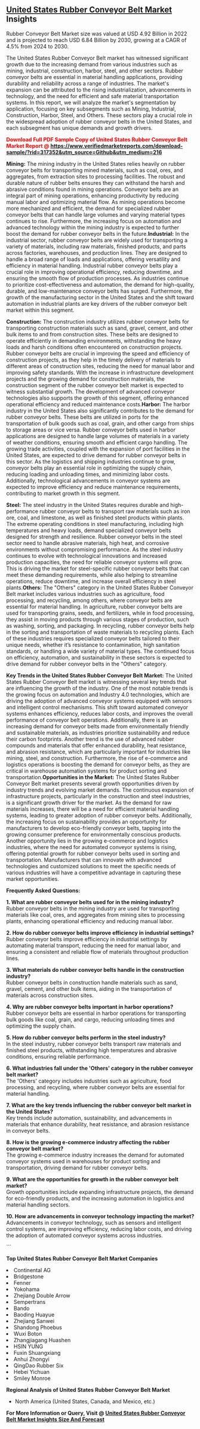 <h2><a href="https://www.verifiedmarketreports.com/download-sample/?rid=317352&amp;utm_source=Github&amp;utm_medium=216" target="_blank">United States Rubber Conveyor Belt Market</a> Insights</h2><p>Rubber Conveyor Belt Market size was valued at USD 4.92 Billion in 2022 and is projected to reach USD 6.84 Billion by 2030, growing at a CAGR of 4.5% from 2024 to 2030.</p><p><p>The United States Rubber Conveyor Belt market has witnessed significant growth due to the increasing demand from various industries such as mining, industrial, construction, harbor, steel, and other sectors. Rubber conveyor belts are essential in material handling applications, providing durability and reliability across a range of industries. The market's expansion can be attributed to the rising industrialization, advancements in technology, and the need for efficient and safe material transportation systems. In this report, we will analyze the market's segmentation by application, focusing on key subsegments such as Mining, Industrial, Construction, Harbor, Steel, and Others. These sectors play a crucial role in the widespread adoption of rubber conveyor belts in the United States, and each subsegment has unique demands and growth drivers. <strong><p><span class=""><span style="color: #ff0000;"><strong>Download Full PDF Sample Copy of United States Rubber Conveyor Belt Market Report</strong> @ </span><a href="https://www.verifiedmarketreports.com/download-sample/?rid=317352&amp;utm_source=Github&amp;utm_medium=216" target="_blank">https://www.verifiedmarketreports.com/download-sample/?rid=317352&amp;utm_source=Github&amp;utm_medium=216</a></span></p></strong></p><p><strong>Mining:</strong> The mining industry in the United States relies heavily on rubber conveyor belts for transporting mined materials, such as coal, ores, and aggregates, from extraction sites to processing facilities. The robust and durable nature of rubber belts ensures they can withstand the harsh and abrasive conditions found in mining operations. Conveyor belts are an integral part of mining operations, enhancing productivity by reducing manual labor and optimizing material flow. As mining operations become more mechanized and efficient, the demand for specialized rubber conveyor belts that can handle large volumes and varying material types continues to rise. Furthermore, the increasing focus on automation and advanced technology within the mining industry is expected to further boost the demand for rubber conveyor belts in the future.<strong>Industrial:</strong> In the industrial sector, rubber conveyor belts are widely used for transporting a variety of materials, including raw materials, finished products, and parts across factories, warehouses, and production lines. They are designed to handle a broad range of loads and applications, offering versatility and efficiency in material handling. Industrial rubber conveyor belts play a crucial role in improving operational efficiency, reducing downtime, and ensuring the smooth flow of production processes. As industries continue to prioritize cost-effectiveness and automation, the demand for high-quality, durable, and low-maintenance conveyor belts has surged. Furthermore, the growth of the manufacturing sector in the United States and the shift toward automation in industrial plants are key drivers of the rubber conveyor belt market within this segment.<p><strong>Construction:</strong> The construction industry utilizes rubber conveyor belts for transporting construction materials such as sand, gravel, cement, and other bulk items to and from construction sites. These belts are designed to operate efficiently in demanding environments, withstanding the heavy loads and harsh conditions often encountered on construction projects. Rubber conveyor belts are crucial in improving the speed and efficiency of construction projects, as they help in the timely delivery of materials to different areas of construction sites, reducing the need for manual labor and improving safety standards. With the increase in infrastructure development projects and the growing demand for construction materials, the construction segment of the rubber conveyor belt market is expected to witness substantial growth. The development of advanced conveyor technologies also supports the growth of this segment, offering enhanced operational efficiency and reduced maintenance costs.<strong>Harbor:</strong> The harbor industry in the United States also significantly contributes to the demand for rubber conveyor belts. These belts are utilized in ports for the transportation of bulk goods such as coal, grain, and other cargo from ships to storage areas or vice versa. Rubber conveyor belts used in harbor applications are designed to handle large volumes of materials in a variety of weather conditions, ensuring smooth and efficient cargo handling. The growing trade activities, coupled with the expansion of port facilities in the United States, are expected to drive demand for rubber conveyor belts in this sector. As the logistics and shipping industries continue to grow, conveyor belts play an essential role in optimizing the supply chain, reducing loading and unloading times, and minimizing labor costs. Additionally, technological advancements in conveyor systems are expected to improve efficiency and reduce maintenance requirements, contributing to market growth in this segment.<p><strong>Steel:</strong> The steel industry in the United States requires durable and high-performance rubber conveyor belts to transport raw materials such as iron ore, coal, and limestone, as well as finished steel products within plants. The extreme operating conditions in steel manufacturing, including high temperatures and heavy loads, demand specialized conveyor belts designed for strength and resilience. Rubber conveyor belts in the steel sector need to handle abrasive materials, high heat, and corrosive environments without compromising performance. As the steel industry continues to evolve with technological innovations and increased production capacities, the need for reliable conveyor systems will grow. This is driving the market for steel-specific rubber conveyor belts that can meet these demanding requirements, while also helping to streamline operations, reduce downtime, and increase overall efficiency in steel plants.<strong>Others:</strong> The "Others" category in the United States Rubber Conveyor Belt market includes various industries such as agriculture, food processing, and recycling, among others, where conveyor belts are essential for material handling. In agriculture, rubber conveyor belts are used for transporting grains, seeds, and fertilizers, while in food processing, they assist in moving products through various stages of production, such as washing, sorting, and packaging. In recycling, rubber conveyor belts help in the sorting and transportation of waste materials to recycling plants. Each of these industries requires specialized conveyor belts tailored to their unique needs, whether it’s resistance to contamination, high sanitation standards, or handling a wide variety of material types. The continued focus on efficiency, automation, and sustainability in these sectors is expected to drive demand for rubber conveyor belts in the "Others" category.<p><strong>Key Trends in the United States Rubber Conveyor Belt Market:</strong> The United States Rubber Conveyor Belt market is witnessing several key trends that are influencing the growth of the industry. One of the most notable trends is the growing focus on automation and Industry 4.0 technologies, which are driving the adoption of advanced conveyor systems equipped with sensors and intelligent control mechanisms. This shift toward automated conveyor systems enhances efficiency, reduces labor costs, and improves the overall performance of conveyor belt operations. Additionally, there is an increasing demand for conveyor belts made from environmentally friendly and sustainable materials, as industries prioritize sustainability and reduce their carbon footprints. Another trend is the use of advanced rubber compounds and materials that offer enhanced durability, heat resistance, and abrasion resistance, which are particularly important for industries like mining, steel, and construction. Furthermore, the rise of e-commerce and logistics operations is boosting the demand for conveyor belts, as they are critical in warehouse automation systems for product sorting and transportation.<strong>Opportunities in the Market:</strong> The United States Rubber Conveyor Belt market presents several growth opportunities driven by industry trends and evolving market demands. The continuous expansion of infrastructure projects, particularly in the construction and steel industries, is a significant growth driver for the market. As the demand for raw materials increases, there will be a need for efficient material handling systems, leading to greater adoption of rubber conveyor belts. Additionally, the increasing focus on sustainability provides an opportunity for manufacturers to develop eco-friendly conveyor belts, tapping into the growing consumer preference for environmentally conscious products. Another opportunity lies in the growing e-commerce and logistics industries, where the need for automated conveyor systems is rising, offering potential growth for rubber conveyor belts used in sorting and transportation. Manufacturers that can innovate with advanced technologies and customized solutions to meet the specific needs of various industries will have a competitive advantage in capturing these market opportunities.<p><strong>Frequently Asked Questions:</strong></p><p><strong>1. What are rubber conveyor belts used for in the mining industry?</strong><br> Rubber conveyor belts in the mining industry are used for transporting materials like coal, ores, and aggregates from mining sites to processing plants, enhancing operational efficiency and reducing manual labor.</p><p><strong>2. How do rubber conveyor belts improve efficiency in industrial settings?</strong><br> Rubber conveyor belts improve efficiency in industrial settings by automating material transport, reducing the need for manual labor, and ensuring a consistent and reliable flow of materials throughout production lines.</p><p><strong>3. What materials do rubber conveyor belts handle in the construction industry?</strong><br> Rubber conveyor belts in construction handle materials such as sand, gravel, cement, and other bulk items, aiding in the transportation of materials across construction sites.</p><p><strong>4. Why are rubber conveyor belts important in harbor operations?</strong><br> Rubber conveyor belts are essential in harbor operations for transporting bulk goods like coal, grain, and cargo, reducing unloading times and optimizing the supply chain.</p><p><strong>5. How do rubber conveyor belts perform in the steel industry?</strong><br> In the steel industry, rubber conveyor belts transport raw materials and finished steel products, withstanding high temperatures and abrasive conditions, ensuring reliable performance.</p><p><strong>6. What industries fall under the 'Others' category in the rubber conveyor belt market?</strong><br> The 'Others' category includes industries such as agriculture, food processing, and recycling, where rubber conveyor belts are essential for material handling.</p><p><strong>7. What are the key trends influencing the rubber conveyor belt market in the United States?</strong><br> Key trends include automation, sustainability, and advancements in materials that enhance durability, heat resistance, and abrasion resistance in conveyor belts.</p><p><strong>8. How is the growing e-commerce industry affecting the rubber conveyor belt market?</strong><br> The growing e-commerce industry increases the demand for automated conveyor systems used in warehouses for product sorting and transportation, driving demand for rubber conveyor belts.</p><p><strong>9. What are the opportunities for growth in the rubber conveyor belt market?</strong><br> Growth opportunities include expanding infrastructure projects, the demand for eco-friendly products, and the increasing automation in logistics and material handling sectors.</p><p><strong>10. How are advancements in conveyor technology impacting the market?</strong><br> Advancements in conveyor technology, such as sensors and intelligent control systems, are improving efficiency, reducing labor costs, and driving the adoption of automated conveyor systems across industries.</p>```</p><p><strong>Top United States Rubber Conveyor Belt Market Companies</strong></p><div data-test-id=""><p><li>Continental AG</li><li> Bridgestone</li><li> Fenner</li><li> Yokohama</li><li> Zhejiang Double Arrow</li><li> Sempertrans</li><li> Bando</li><li> Baoding Huayue</li><li> Zhejiang Sanwei</li><li> Shandong Phoebus</li><li> Wuxi Boton</li><li> Zhangjiagang Huashen</li><li> HSIN YUNG</li><li> Fuxin Shuangxiang</li><li> Anhui Zhongyi</li><li> QingDao Rubber Six</li><li> Hebei Yichuan</li><li> Smiley Monroe</li></p><div><strong>Regional Analysis of&nbsp;United States Rubber Conveyor Belt Market</strong></div><ul><li dir="ltr"><p dir="ltr">North America&nbsp;(United States, Canada, and Mexico, etc.)</p></li></ul><p><strong>For More Information or Query, Visit @&nbsp;</strong><strong><a href="https://www.verifiedmarketreports.com/product/rubber-conveyor-belt-market/?utm_source=Github&amp;utm_medium=216" target="_blank">United States Rubber Conveyor Belt Market Insights Size And Forecast</a></strong></p></div>
